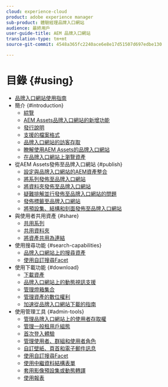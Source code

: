 ```yaml
---
cloud: experience-cloud
product: adobe experience manager
sub-product: 體驗經理品牌入口網站
audience: 最終用戶
user-guide-title: AEM 品牌入口網站
translation-type: tm+mt
source-git-commit: 4548a365fc2240ace6e8e17d51507d697edbe130

---
```



# 目錄 {#using}

+ [品牌入口網站使用指南](using/home.md)
+ 簡介 {#introduction}
   + [綜覽](using/brand-portal.md)
   + [AEM Assets品牌入口網站的新增功能](using/whats-new.md)
   + [發行說明](using/brand-portal-release-notes.md)
   + [支援的檔案格式](using/brand-portal-supported-formats.md)
   + [品牌入口網站的訪客存取](using/guest-access.md)
   + [瞭解使用AEM Assets的品牌入口網站](https://helpx.adobe.com/experience-manager/kt/assets/using/brand-portal-article-understand.html)
   + [在品牌入口網站上瀏覽資產](using/browse-assets-brand-portal.md)
+ 從AEM Assets發佈至品牌入口網站 {#publish}
   + [設定與品牌入口網站的AEM資產整合](https://helpx.adobe.com/experience-manager/6-5/assets/using/brand-portal-configuring-integration.html)
   + [將系列發佈至品牌入口網站](https://helpx.adobe.com/experience-manager/6-5/assets/using/brand-portal-publish-collection.html)
   + [將資料夾發佈至品牌入口網站](https://helpx.adobe.com/experience-manager/6-5/assets/using/brand-portal-publish-folder.html)
   + [疑難排解並行發佈至品牌入口網站的問題](using/troubleshoot-parallel-publishing.md)
   + [發佈標籤至品牌入口網站](using/brand-portal-publish-tags.md)
   + [將預設集、結構和刻面發佈至品牌入口網站](using/publish-schema-search-facets-presets.md)
+ 與使用者共用資產 {#share}
   + [共用系列](using/brand-portal-share-collection.md)
   + [共用資料夾](using/brand-portal-sharing-folders.md)
   + [將資產共用為連結](using/brand-portal-link-share.md)
+ 使用搜尋功能 {#search-capabilities}
   + [品牌入口網站上的搜尋資產](using/brand-portal-searching.md)
   + [使用自訂搜尋Facet](using/brand-portal-search-facets.md)
+ 使用下載功能 {#download}
   + [下載資產](using/brand-portal-download-users.md)
   + [品牌入口網站上的動態視訊支援](using/dynamic-video-brand-portal.md)
   + [管理燈箱集合](using/brand-portal-light-box.md)
   + [管理資產的數位權利](using/manage-digital-rights-of-assets.md)
   + [加速從品牌入口網站下載的指南](using/accelerated-download.md)
+ 使用管理工具 {#admin-tools}
   + [管理品牌入口網站上的使用者存取權](using/access-configurations-brand-portal.md)
   + [管理一般租用戶組態](using/brand-portal-general-configuration.md)
   + [首次登入體驗](using/brand-portal-onboarding.md)
   + [管理使用者、群組和使用者角色](using/brand-portal-adding-users.md)
   + [自訂壁紙、頁首和電子郵件訊息](using/brand-portal-branding.md)
   + [使用自訂搜尋Facet](using/brand-portal-search-facets.md)
   + [使用中繼資料結構表單](using/brand-portal-metadata-schemas.md)
   + [套用影像預設集或動態轉譯](using/brand-portal-image-presets.md)
   + [使用報表](using/brand-portal-reports.md)

